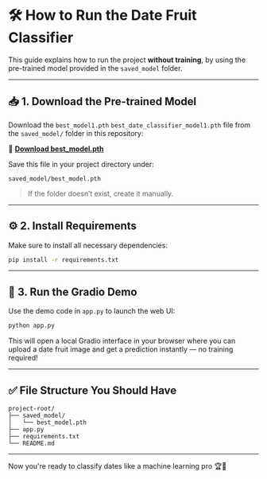 # 🛠️ How to Run the Date Fruit Classifier

This guide explains how to run the project **without training**, by using the pre-trained model provided in the `saved_model` folder.

---

## 📥 1. Download the Pre-trained Model

Download the `best_model1.pth` `best_date_classifier_model1.pth` file from the `saved_model/` folder in this repository:

🔗 **[Download best\_model.pth](./saved_model/best_model.pth)**

Save this file in your project directory under:

```
saved_model/best_model.pth
```

> If the folder doesn’t exist, create it manually.

---

## ⚙️ 2. Install Requirements

Make sure to install all necessary dependencies:

```bash
pip install -r requirements.txt
```

---

## 🧪 3. Run the Gradio Demo

Use the demo code in `app.py` to launch the web UI:

```bash
python app.py
```

This will open a local Gradio interface in your browser where you can upload a date fruit image and get a prediction instantly — no training required!

---

## ✅ File Structure You Should Have

```
project-root/
├── saved_model/
│   └── best_model.pth
├── app.py
├── requirements.txt
└── README.md
```

---

Now you're ready to classify dates like a machine learning pro 🏆🌴
